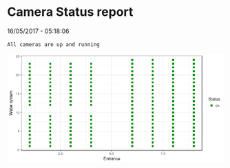 Camera Status report
================
16/05/2017 - 05:18:06

    All cameras are up and running

![](camreport_files/figure-markdown_github/unnamed-chunk-2-1.png)
